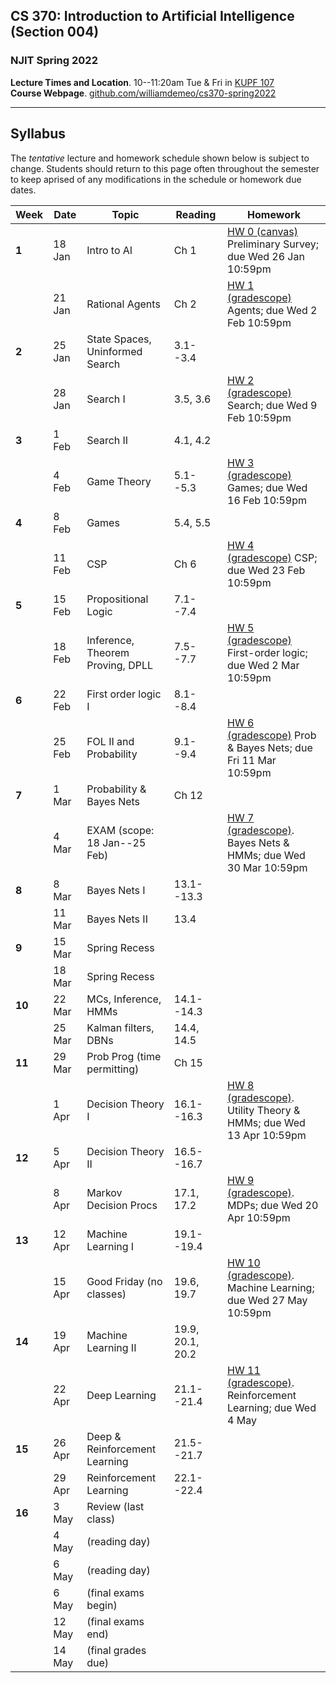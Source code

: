 ## CS 370: Introduction to Artificial Intelligence (Section 004)

### NJIT Spring 2022

**Lecture Times and Location**. 10--11:20am Tue & Fri in [KUPF 107][]  
**Course Webpage**. [github.com/williamdemeo/cs370-spring2022](https://github.com/williamdemeo/cs370-spring2022)

---

## Syllabus

The *tentative* lecture and homework schedule shown below is subject to change.  Students should return to this page often throughout the semester to keep aprised of any modifications in the schedule or homework due dates.


| **Week** | **Date** | **Topic**                        | **Reading**            | **Homework**                                                         |
|----------|----------|----------------------------------|------------------------|----------------------------------------------------------------------|
| **1**    | 18 Jan   | Intro to AI                      | Ch 1                   | [HW 0 (canvas)][] Preliminary Survey; due Wed 26 Jan 10:59pm         |
|          | 21 Jan   | Rational Agents                  | Ch 2                   | [HW 1 (gradescope)][] Agents; due Wed 2 Feb 10:59pm                  |
| **2**    | 25 Jan   | State Spaces, Uninformed Search  | 3.1--3.4               |                                                                      |
|          | 28 Jan   | Search I                         | 3.5, 3.6               | [HW 2 (gradescope)][] Search; due Wed 9 Feb 10:59pm                  |
| **3**    | 1 Feb    | Search II                        | 4.1, 4.2               |                                                                      |
|          | 4 Feb    | Game Theory                      | 5.1--5.3               | [HW 3 (gradescope)][] Games; due Wed 16 Feb 10:59pm                  |
| **4**    | 8 Feb    | Games                            | 5.4, 5.5               |                                                                      |
|          | 11 Feb   | CSP                              | Ch 6                   | [HW 4 (gradescope)][] CSP; due Wed 23 Feb 10:59pm                    |
| **5**    | 15 Feb   | Propositional Logic              | 7.1--7.4               |                                                                      |
|          | 18 Feb   | Inference, Theorem Proving, DPLL | 7.5--7.7               | [HW 5 (gradescope)][] First-order logic; due Wed 2 Mar 10:59pm       |
| **6**    | 22 Feb   | First order logic I              | 8.1--8.4               |                                                                      |
|          | 25 Feb   | FOL II and Probability           | 9.1--9.4               | [HW 6 (gradescope)][] Prob & Bayes Nets; due Fri 11 Mar 10:59pm      |
| **7**    | 1 Mar    | Probability & Bayes Nets         | Ch 12                  |                                                                      |
|          | 4 Mar    | EXAM (scope: 18 Jan--25 Feb)     |                        | [HW 7 (gradescope)][]. Bayes Nets & HMMs; due Wed 30 Mar 10:59pm     |
| **8**    | 8 Mar    | Bayes Nets I                     | 13.1--13.3             |                                                                      |
|          | 11 Mar   | Bayes Nets II                    | 13.4                   |                                                                      |
| **9**    | 15 Mar   | Spring Recess                    |                        |                                                                      |
|          | 18 Mar   | Spring Recess                    |                        |                                                                      |
| **10**   | 22 Mar   | MCs, Inference, HMMs             | 14.1--14.3             |                                                                      |
|          | 25 Mar   | Kalman filters, DBNs             | 14.4, 14.5             |                                                                      |
| **11**   | 29 Mar   | Prob Prog (time permitting)      | Ch 15                  |                                                                      |
|          | 1 Apr    | Decision Theory I                | 16.1--16.3             | [HW 8 (gradescope)][]. Utility Theory & HMMs; due Wed 13 Apr 10:59pm |
| **12**   | 5 Apr    | Decision Theory II               | 16.5--16.7             |                                                                      |
|          | 8 Apr    | Markov Decision Procs            | 17.1, 17.2             | [HW 9 (gradescope)][]. MDPs; due Wed 20 Apr 10:59pm                  |
| **13**   | 12 Apr   | Machine Learning I               | 19.1--19.4             |                                                                      |
|          | 15 Apr   | Good Friday (no classes)         | 19.6, 19.7             | [HW 10 (gradescope)][]. Machine Learning; due Wed 27 May 10:59pm     |
| **14**   | 19 Apr   | Machine Learning II              | 19.9, 20.1, 20.2       |                                                                      |
|          | 22 Apr   | Deep Learning                    | 21.1--21.4             | [HW 11 (gradescope)][]. Reinforcement Learning; due Wed 4 May        |
| **15**   | 26 Apr   | Deep & Reinforcement Learning    | 21.5--21.7             |                                                                      |
|          | 29 Apr   | Reinforcement Learning           | 22.1--22.4             |                                                                      |
| **16**   | 3 May    | Review (last class)              |                        |                                                                      |
|          | 4 May    | (reading day)                    |                        |                                                                      |
|          | 6 May    | (reading day)                    |                        |                                                                      |
|          | 6 May    | (final exams begin)              |                        |                                                                      |
|          | 12 May   | (final exams end)                |                        |                                                                      |
|          | 14 May   | (final grades due)               |                        |                                                                      |




[KUPF 107]: https://goo.gl/maps/GjhP3cjrMAJSzVFt5
[HW 0 (canvas)]: https://njit.instructure.com/courses/22602/quizzes
[HW 1 (gradescope)]: https://www.gradescope.com/courses/361553
[HW 2 (gradescope)]: https://www.gradescope.com/courses/361553
[HW 3 (gradescope)]: https://www.gradescope.com/courses/361553
[HW 4 (gradescope)]: https://www.gradescope.com/courses/361553
[HW 5 (gradescope)]: https://www.gradescope.com/courses/361553
[HW 6 (gradescope)]: https://www.gradescope.com/courses/361553
[HW 7 (gradescope)]: https://www.gradescope.com/courses/361553
[HW 8 (gradescope)]: https://www.gradescope.com/courses/361553
[HW 9 (gradescope)]: https://www.gradescope.com/courses/361553
[HW 10 (gradescope)]: https://www.gradescope.com/courses/361553
[HW 11 (gradescope)]: https://www.gradescope.com/courses/361553
